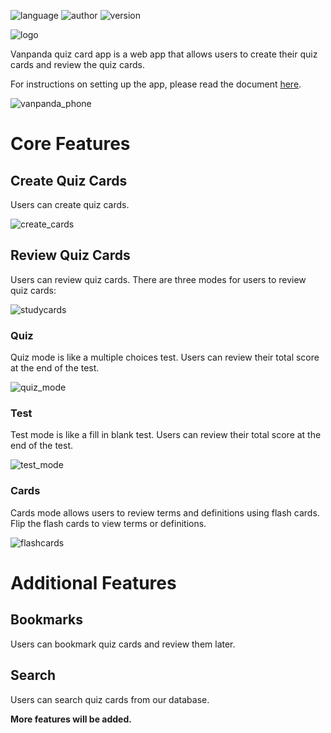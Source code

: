 ![language](https://img.shields.io/badge/language-Java-brightgreen) ![author](https://img.shields.io/badge/author-David%20Chou-blue) ![version](https://img.shields.io/badge/version-beta-orange)

![logo](logo.png)

Vanpanda quiz card app is a web app that allows users to create their quiz cards and review the quiz cards.

For instructions on setting up the app, please read the document [here](./docs/SetUp.md).

![vanpanda_phone](docs/img/vanpanda_phone.png)

# Core Features

## Create Quiz Cards

Users can create quiz cards.

![create_cards](docs/img/create_cards.png)

## Review Quiz Cards

Users can review quiz cards. There are three modes for users to review quiz cards:

![studycards](docs/img/studycards.png)

### Quiz

Quiz mode is like a multiple choices test. Users can review their total score at the end of the test.

![quiz_mode](docs/img/quiz_mode.png)

### Test

Test mode is like a fill in blank test. Users can review their total score at the end of the test.

![test_mode](docs/img/test_mode.png)

### Cards

Cards mode allows users to review terms and definitions using flash cards. Flip the flash cards to view terms or definitions.

![flashcards](docs/img/flashcards.png)

# Additional Features

## Bookmarks

Users can bookmark quiz cards and review them later.

## Search

Users can search quiz cards from our database.

**More features will be added.**

